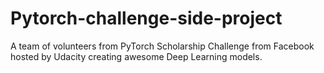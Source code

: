 # Pytorch-challenge-side-project

A team of volunteers from PyTorch Scholarship Challenge from Facebook hosted by Udacity creating awesome Deep Learning models.
